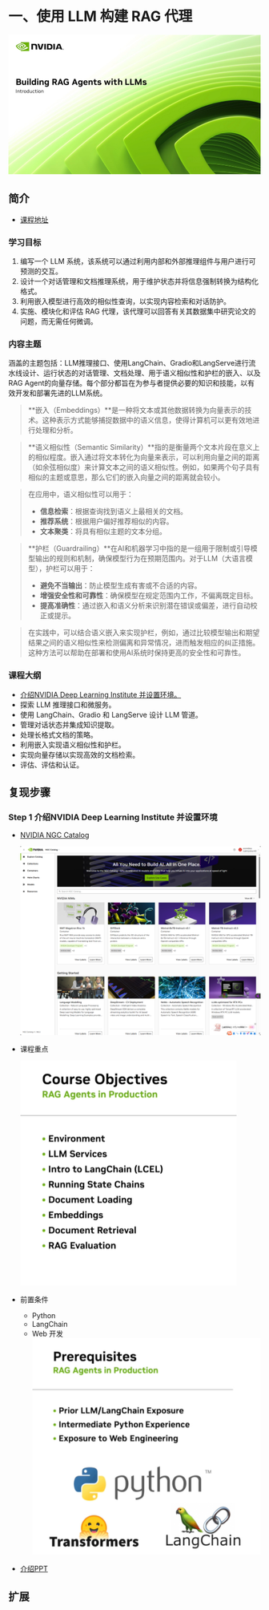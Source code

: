 # 一、使用 LLM 构建 RAG 代理

![alt text](image.png)
## 简介

- [课程地址](https://learn.nvidia.com/courses/course-detail?course_id=course-v1:DLI+S-FX-15+V1)

### 学习目标

1. 编写一个 LLM 系统，该系统可以通过利用内部和外部推理组件与用户进行可预测的交互。
2. 设计一个对话管理和文档推理系统，用于维护状态并将信息强制转换为结构化格式。
3. 利用嵌入模型进行高效的相似性查询，以实现内容检索和对话防护。
4. 实施、模块化和评估 RAG 代理，该代理可以回答有关其数据集中研究论文的问题，而无需任何微调。

### 内容主题

涵盖的主题包括：LLM推理接口、使用LangChain、Gradio和LangServe进行流水线设计、运行状态的对话管理、文档处理、用于语义相似性和护栏的嵌入、以及RAG Agent的向量存储。每个部分都旨在为参与者提供必要的知识和技能，以有效开发和部署先进的LLM系统。

> **嵌入（Embeddings）**是一种将文本或其他数据转换为向量表示的技术。这种表示方式能够捕捉数据中的语义信息，使得计算机可以更有效地进行处理和分析。

> **语义相似性（Semantic Similarity）**指的是衡量两个文本片段在意义上的相似程度。嵌入通过将文本转化为向量来表示，可以利用向量之间的距离（如余弦相似度）来计算文本之间的语义相似性。例如，如果两个句子具有相似的主题或意思，那么它们的嵌入向量之间的距离就会较小。

> 在应用中，语义相似性可以用于：
> - **信息检索**：根据查询找到语义上最相关的文档。
> - **推荐系统**：根据用户偏好推荐相似的内容。
> - **文本聚类**：将具有相似主题的文本分组。

> **护栏（Guardrailing）**在AI和机器学习中指的是一组用于限制或引导模型输出的规则和机制，确保模型行为在预期范围内。对于LLM（大语言模型），护栏可以用于：
> - **避免不当输出**：防止模型生成有害或不合适的内容。
> - **增强安全性和可靠性**：确保模型在规定范围内工作，不偏离既定目标。
> - **提高准确性**：通过嵌入和语义分析来识别潜在错误或偏差，进行自动校正或提示。

> 在实践中，可以结合语义嵌入来实现护栏，例如，通过比较模型输出和期望结果之间的语义相似性来检测偏离和异常情况，进而触发相应的纠正措施。这种方法可以帮助在部署和使用AI系统时保持更高的安全性和可靠性。

### 课程大纲

- [介绍NVIDIA Deep Learning Institute 并设置环境。](#step-1-介绍nvidia-deep-learning-institute-并设置环境)
- 探索 LLM 推理接口和微服务。
- 使用 LangChain、Gradio 和 LangServe 设计 LLM 管道。
- 管理对话状态并集成知识提取。
- 处理长格式文档的策略。
- 利用嵌入实现语义相似性和护栏。
- 实现向量存储以实现高效的文档检索。
- 评估、评估和认证。

## 复现步骤

### Step 1 介绍NVIDIA Deep Learning Institute 并设置环境

- [NVIDIA NGC Catalog](https://catalog.ngc.nvidia.com/)

  ![alt text](image-1.png)

- 课程重点
  
  ![alt text](image-2.png)

- 前置条件

    - Python
    - LangChain
    - Web 开发
    ![alt text](image-3.png)

- [介绍PPT](../files/Introduction.pdf)


## 扩展